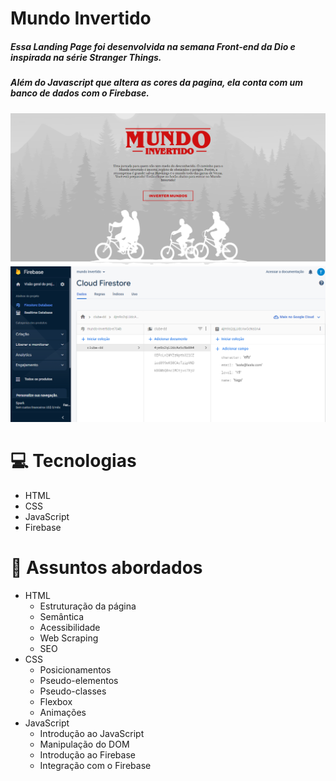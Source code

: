 # Mundo Invertido
##### Essa Landing Page foi desenvolvida na semana Front-end da Dio e inspirada na série Stranger Things.
##### Além do Javascript que altera as cores da pagina, ela conta com um banco de dados com o Firebase.

![Screenshot](https://github.com/Tiag0Santos/mundo-invertido-dio/blob/main/assets/images/Screenshot.png)
![Screenshot](https://github.com/Tiag0Santos/mundo-invertido-dio/blob/main/assets/images/Screenshot_2.png)

# 💻 Tecnologias
* HTML
* CSS
* JavaScript
* Firebase

# 💬 Assuntos abordados
* HTML
  * Estruturação da página
  * Semântica
  * Acessibilidade
  * Web Scraping
  * SEO
* CSS
  * Posicionamentos
  * Pseudo-elementos
  * Pseudo-classes
  * Flexbox
  * Animações
* JavaScript
  * Introdução ao JavaScript
  * Manipulação do DOM
  * Introdução ao Firebase
  * Integração com o Firebase
